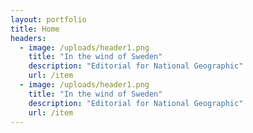 ```yaml
---
layout: portfolio
title: Home
headers:
  - image: /uploads/header1.png
    title: "In the wind of Sweden"
    description: "Editorial for National Geographic"
    url: /item
  - image: /uploads/header1.png
    title: "In the wind of Sweden"
    description: "Editorial for National Geographic"
    url: /item
---
```


